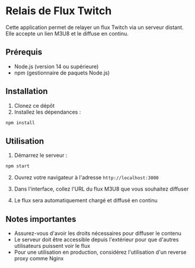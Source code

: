 # Relais de Flux Twitch

Cette application permet de relayer un flux Twitch via un serveur distant. Elle accepte un lien M3U8 et le diffuse en continu.

## Prérequis

- Node.js (version 14 ou supérieure)
- npm (gestionnaire de paquets Node.js)

## Installation

1. Clonez ce dépôt
2. Installez les dépendances :
```bash
npm install
```

## Utilisation

1. Démarrez le serveur :
```bash
npm start
```

2. Ouvrez votre navigateur à l'adresse `http://localhost:3000`

3. Dans l'interface, collez l'URL du flux M3U8 que vous souhaitez diffuser

4. Le flux sera automatiquement chargé et diffusé en continu

## Notes importantes

- Assurez-vous d'avoir les droits nécessaires pour diffuser le contenu
- Le serveur doit être accessible depuis l'extérieur pour que d'autres utilisateurs puissent voir le flux
- Pour une utilisation en production, considérez l'utilisation d'un reverse proxy comme Nginx 